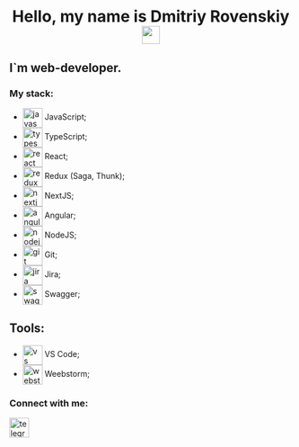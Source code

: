 <h1 align="center">Hello, my name is Dmitriy Rovenskiy<img
src="https://github.com/blackcater/blackcater/raw/main/images/Hi.gif" height="32" /></h1>

## I`m web-developer.

### My stack:
  - <img align="center" src="https://user-images.githubusercontent.com/55257129/160402511-3d12e633-3d67-4371-abc4-355e75c8480c.svg" alt="javascript" height="35" width="35" /> JavaScript;
  - <img align="center" src="https://user-images.githubusercontent.com/55257129/160401746-a468a40b-f083-4a93-a186-58bc9d5cb3ae.svg" alt="typescript" height="35" width="35" /> TypeScript;
  - <img align="center" src="https://user-images.githubusercontent.com/55257129/160401998-3138a303-2fe2-47e4-a0e8-dd960bf22e5d.svg" alt="react" height="35" width="35" /> React;
  - <img align="center" src="https://user-images.githubusercontent.com/55257129/160402299-4e63adc4-4f9d-4012-83d2-b95759ecb130.svg" alt="redux" height="35" width="35" /> Redux (Saga, Thunk);
  - <img align="center" src="https://user-images.githubusercontent.com/55257129/160402895-6362a47c-3fe3-43d0-a629-7fae143d0e59.svg" alt="nextjs" height="35" width="35" /> NextJS;
  - <img align="center" src="https://user-images.githubusercontent.com/55257129/160403071-6bac0041-0501-4279-8004-057f9e78b4f5.svg" alt="angular" height="35" width="35" /> Angular;
  - <img align="center" src="https://user-images.githubusercontent.com/55257129/160403139-b1c24b23-3017-41d6-8c31-b114123073bc.svg" alt="nodejs" height="35" width="35" /> NodeJS;
  - <img align="center" src="https://user-images.githubusercontent.com/55257129/160405928-26489827-0c39-4f36-b867-4f86bc2ccbd8.svg" alt="git" height="35" width="35" /> Git;
  - <img align="center" src="https://user-images.githubusercontent.com/55257129/160406043-355bcd70-acc2-4097-9d37-7594269b6fca.svg" alt="jira" height="35" width="35" /> Jira;
  - <img align="center" src="https://user-images.githubusercontent.com/55257129/160406115-d21097a6-fdc4-4276-9cd0-4f723856de67.svg" alt="swagger" height="35" width="35" /> Swagger;

## Tools:
  - <img align="center" src="https://user-images.githubusercontent.com/55257129/160404705-f811267a-1ef1-41ff-bfc3-fe97474cc124.svg" alt="vs code" height="35" width="35" /> VS Code;
  - <img align="center" src="https://user-images.githubusercontent.com/55257129/160404911-e3345618-0057-42a3-bd75-bef4507842a3.svg" alt="webstorm" height="35" width="35" /> Weebstorm;

### Connect with me:
<p align="left">
<a href="https://t.me/Forbloffende" target="blank"><img align="center" src="https://user-images.githubusercontent.com/55257129/160399308-add796bb-a5a9-49a8-b1af-f2e7d1d23b33.svg" alt="telegram" height="35" width="35" /></a>
</p>

